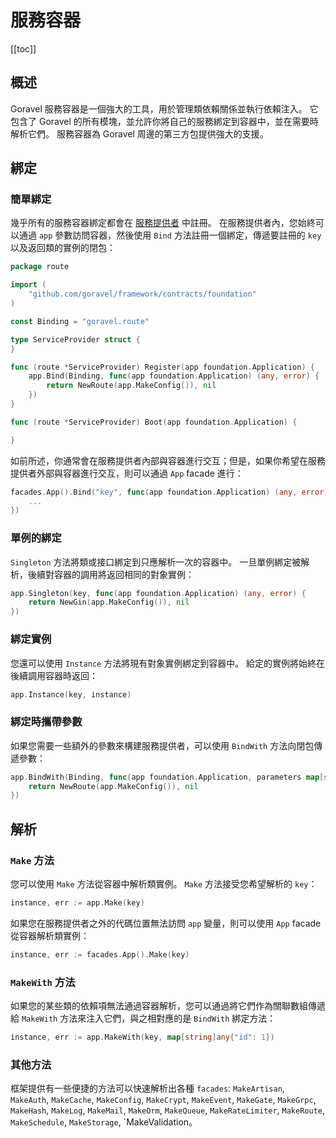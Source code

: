 # 服務容器

[[toc]]

## 概述

Goravel 服務容器是一個強大的工具，用於管理類依賴關係並執行依賴注入。 它包含了 Goravel 的所有模塊，並允許你將自己的服務綁定到容器中，並在需要時解析它們。 服務容器為 Goravel 周邊的第三方包提供強大的支援。

## 綁定

### 簡單綁定

幾乎所有的服務容器綁定都會在 [服務提供者](./service-providers.md) 中註冊。 在服務提供者內，您始終可以通過 `app` 參數訪問容器，然後使用 `Bind` 方法註冊一個綁定，傳遞要註冊的 `key` 以及返回類的實例的閉包：

```go
package route

import (
	"github.com/goravel/framework/contracts/foundation"
)

const Binding = "goravel.route"

type ServiceProvider struct {
}

func (route *ServiceProvider) Register(app foundation.Application) {
	app.Bind(Binding, func(app foundation.Application) (any, error) {
		return NewRoute(app.MakeConfig()), nil
	})
}

func (route *ServiceProvider) Boot(app foundation.Application) {

} 
```

如前所述，你通常會在服務提供者內部與容器進行交互；但是，如果你希望在服務提供者外部與容器進行交互，則可以通過 `App` facade 進行：

```go
facades.App().Bind("key", func(app foundation.Application) (any, error) {
    ...
})
```

### 單例的綁定

`Singleton` 方法將類或接口綁定到只應解析一次的容器中。 一旦單例綁定被解析，後續對容器的調用將返回相同的對象實例：

```go
app.Singleton(key, func(app foundation.Application) (any, error) {
    return NewGin(app.MakeConfig()), nil
})
```

### 綁定實例

您還可以使用 `Instance` 方法將現有對象實例綁定到容器中。 給定的實例將始終在後續調用容器時返回：

```go
app.Instance(key, instance)
```

### 綁定時攜帶參數

如果您需要一些額外的參數來構建服務提供者，可以使用 `BindWith` 方法向閉包傳遞參數：

```go
app.BindWith(Binding, func(app foundation.Application, parameters map[string]any) (any, error) {
    return NewRoute(app.MakeConfig()), nil
})
```

## 解析

### `Make` 方法

您可以使用 `Make` 方法從容器中解析類實例。 `Make` 方法接受您希望解析的 `key`：

```go
instance, err := app.Make(key)
```

如果您在服務提供者之外的代碼位置無法訪問 `app` 變量，則可以使用 `App` facade 從容器解析類實例：

```go
instance, err := facades.App().Make(key)
```

### `MakeWith` 方法

如果您的某些類的依賴項無法通過容器解析，您可以通過將它們作為關聯數組傳遞給 `MakeWith` 方法來注入它們，與之相對應的是 `BindWith` 綁定方法：

```go
instance, err := app.MakeWith(key, map[string]any{"id": 1})
```

### 其他方法

框架提供有一些便捷的方法可以快速解析出各種 `facades`: `MakeArtisan`, `MakeAuth`, `MakeCache`, `MakeConfig`, `MakeCrypt`, `MakeEvent`, `MakeGate`, `MakeGrpc`, `MakeHash`, `MakeLog`, `MakeMail`, `MakeOrm`, `MakeQueue`, `MakeRateLimiter`, `MakeRoute`, `MakeSchedule`, `MakeStorage`, \`MakeValidation。
